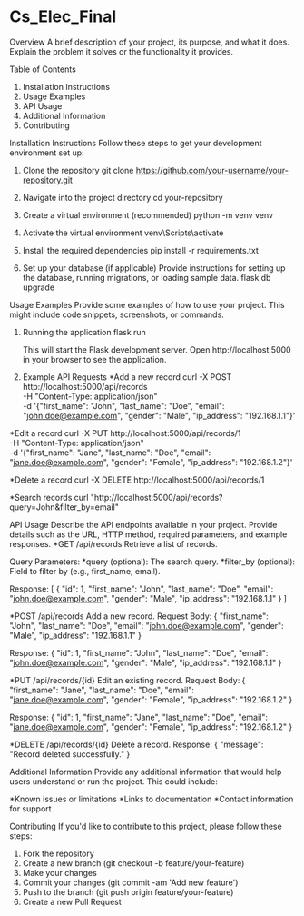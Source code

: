 # Cs_Elec_Final

Overview
A brief description of your project, its purpose, and what it does. Explain the problem it solves or the functionality it provides.

Table of Contents

1. Installation Instructions
2. Usage Examples
3. API Usage
4. Additional Information
5. Contributing

Installation Instructions
Follow these steps to get your development environment set up:

1. Clone the repository
git clone https://github.com/your-username/your-repository.git

2. Navigate into the project directory
cd your-repository

3. Create a virtual environment (recommended)
python -m venv venv

4. Activate the virtual environment
venv\Scripts\activate

5. Install the required dependencies
pip install -r requirements.txt

6. Set up your database (if applicable)
   Provide instructions for setting up the database, running migrations, or loading sample data.
flask db upgrade


Usage Examples
Provide some examples of how to use your project. This might include code snippets, screenshots, or commands.

1. Running the application
flask run

   This will start the Flask development server. Open http://localhost:5000 in your browser to see the application.

2. Example API Requests
*Add a new record
curl -X POST http://localhost:5000/api/records \
-H "Content-Type: application/json" \
-d '{"first_name": "John", "last_name": "Doe", "email": "john.doe@example.com", "gender": "Male", "ip_address": "192.168.1.1"}'

*Edit a record
curl -X PUT http://localhost:5000/api/records/1 \
-H "Content-Type: application/json" \
-d '{"first_name": "Jane", "last_name": "Doe", "email": "jane.doe@example.com", "gender": "Female", "ip_address": "192.168.1.2"}'

*Delete a record
curl -X DELETE http://localhost:5000/api/records/1

*Search records
curl "http://localhost:5000/api/records?query=John&filter_by=email"


API Usage
Describe the API endpoints available in your project. Provide details such as the URL, HTTP method, required parameters, and example responses.
*GET /api/records
Retrieve a list of records.

Query Parameters:
*query (optional): The search query.
*filter_by (optional): Field to filter by (e.g., first_name, email).

Response:
[
    {
        "id": 1,
        "first_name": "John",
        "last_name": "Doe",
        "email": "john.doe@example.com",
        "gender": "Male",
        "ip_address": "192.168.1.1"
    }
]

*POST /api/records
Add a new record.
Request Body:
{
    "first_name": "John",
    "last_name": "Doe",
    "email": "john.doe@example.com",
    "gender": "Male",
    "ip_address": "192.168.1.1"
}

Response:
{
    "id": 1,
    "first_name": "John",
    "last_name": "Doe",
    "email": "john.doe@example.com",
    "gender": "Male",
    "ip_address": "192.168.1.1"
}

*PUT /api/records/{id}
Edit an existing record.
Request Body:
{
    "first_name": "Jane",
    "last_name": "Doe",
    "email": "jane.doe@example.com",
    "gender": "Female",
    "ip_address": "192.168.1.2"
}

Response:
{
    "id": 1,
    "first_name": "Jane",
    "last_name": "Doe",
    "email": "jane.doe@example.com",
    "gender": "Female",
    "ip_address": "192.168.1.2"
}

*DELETE /api/records/{id}
Delete a record.
Response:
{
    "message": "Record deleted successfully."
}


Additional Information
Provide any additional information that would help users understand or run the project. This could include:

*Known issues or limitations
*Links to documentation
*Contact information for support


Contributing
If you'd like to contribute to this project, please follow these steps:

1. Fork the repository
2. Create a new branch (git checkout -b feature/your-feature)
3. Make your changes
4. Commit your changes (git commit -am 'Add new feature')
5. Push to the branch (git push origin feature/your-feature)
6. Create a new Pull Request